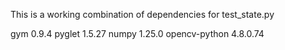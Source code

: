 This is a working combination of dependencies for test_state.py

gym                0.9.4
pyglet             1.5.27
numpy              1.25.0
opencv-python      4.8.0.74